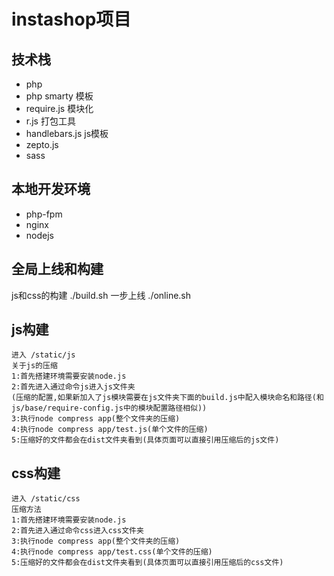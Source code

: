 # instashop项目

## 技术栈
+ php
+ php smarty 模板
+ require.js 模块化
+ r.js 打包工具
+ handlebars.js js模板
+ zepto.js
+ sass

## 本地开发环境
+ php-fpm
+ nginx
+ nodejs

## 全局上线和构建

js和css的构建 ./build.sh
一步上线 ./online.sh

## js构建

```
进入 /static/js
关于js的压缩
1:首先搭建环境需要安装node.js
2:首先进入通过命令js进入js文件夹
(压缩的配置,如果新加入了js模块需要在js文件夹下面的build.js中配入模块命名和路径(和js/base/require-config.js中的模块配置路径相似))
3:执行node compress app(整个文件夹的压缩)
4:执行node compress app/test.js(单个文件的压缩)
5:压缩好的文件都会在dist文件夹看到(具体页面可以直接引用压缩后的js文件)
```

## css构建

```
进入 /static/css
压缩方法
1:首先搭建环境需要安装node.js
2:首先进入通过命令css进入css文件夹
3:执行node compress app(整个文件夹的压缩)
4:执行node compress app/test.css(单个文件的压缩)
5:压缩好的文件都会在dist文件夹看到(具体页面可以直接引用压缩后的css文件)
```
